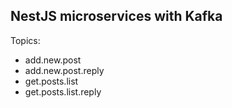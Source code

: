 ## NestJS microservices with Kafka


Topics:
 - add.new.post
 - add.new.post.reply
 - get.posts.list
 - get.posts.list.reply
